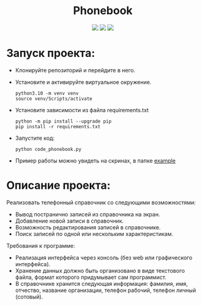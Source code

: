 <div id="header" align="center">
  <h1>Phonebook</h1>
  <img src="https://img.shields.io/badge/Python-3.10.11-F8F8FF?style=for-the-badge&logo=python&logoColor=20B2AA">
  <img src="https://img.shields.io/badge/Pandas-2.2.0-F8F8FF?style=for-the-badge&logo=pandas&logoColor=150458">
  <img src="https://img.shields.io/badge/Numpy-1.26.4-F8F8FF?style=for-the-badge&logo=numpy&logoColor=013243">
</div>

# Запуск проекта:

- Клонируйте репозиторий и перейдите в него.
- Установите и активируйте виртуальное окружение.
    ```
    python3.10 -m venv venv
    source venv/Scripts/activate
    ```
- Установите зависимости из файла requirements.txt
    ```
    python -m pip install --upgrade pip
    pip install -r requirements.txt
    ``` 
- Запустите код:
    ```
    python code_phonebook.py
    ```

- Пример работы можно увидеть на скринах, в папке [example](./example/)

# Описание проекта:

Реализовать телефонный справочник со следующими возможностями:
- Вывод постранично записей из справочника на экран.
- Добавление новой записи в справочник.
- Возможность редактирования записей в справочнике.
- Поиск записей по одной или нескольким характеристикам.

Требования к программе:
- Реализация интерфейса через консоль (без web или графического интерфейса).
- Хранение данных должно быть организовано в виде текстового файла, формат которого придумывает сам программист.
- В справочнике хранится следующая информация: фамилия, имя, отчество, название организации, телефон рабочий, телефон личный (сотовый).
